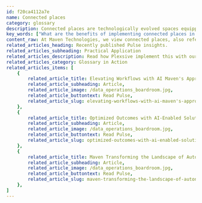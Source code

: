 ```yaml
---
id: f20ca4112a7e
name: Connected places
category: glossary
description: Connected places are technologically evolved spaces equipped with networked sensors, providing detailed insights to users and managers, enhancing efficiency, security, and convenience while fostering sustainability and preemptive maintenance.
key_words: ["What are the benefits of implementing connected places in businesses", "How do connected places improve energy efficiency", "What is the role of sensors in smart spaces", "How can connected places reduce maintenance costs", "What technologies are used to create a connected place", "How do connected places enhance security and safety", "What is the impact of connected places on user convenience", "How does real-time data transform building management", "How can connected places contribute to sustainability", "What are the advantages of smart surveillance in connected places"]
content_raw: At Maven Technologies, we view connected places, also referred to as smart spaces, as evolved physical locations that are tailored with networked sensors, leveraged to present individual users, property managers and owners with comprehensive and superior information about the status and use of these locations. These connected places can span various scales, from a high-tech building that's equipped with state-of-the-art motion and temperature sensors, to a vehicle that's interconnected to constantly report on performance, location, and automated maintenance needs. There are substantial business benefits to implementing connected places. Undoubtedly, one of the most impactful advantages is the reduction in energy costs. This is achieved through real-time adjustments of lighting, heating, and cooling systems which respond intuitively to changes in weather and building occupancy levels. This not only promotes robust energy efficiency, but also creates a sustainable environmental footprint. Additionally, connected places also herald early warning of potential issues around heating, plumbing, and infrastructure, thereby curtailing expensive repairs and the associated inconvenience that may burden occupants. With smart surveillance and robust security systems, safety and security are heightened, creating an enhanced environment for occupants dwelling within. Moreover, connected places enhance user convenience through technology tools like sensors triggering alerts when laundry or exercise equipment becomes available for use. This real-time offering improves occupant experience significantly. In the modern world of today, the integration of technology in workplaces and homes is seen as a necessity, rather than an option. At Maven Technologies, we aim to shackle the traditional barriers and unlock productivity with such elite, cutting-edge technology solutions. Our team of experienced professionals are committed to implementing these solutions at your workplace, enabling your business to reap the immense benefits of connected places.
related_articles_heading: Recently published Pulse insights.
related_articles_subheading: Practical Application
related_articles_description: Read how Plexsive implement this with our clients.
related_articles_category: Glossary in Action
related_articles_items: [
	{
		related_article_title: Elevating Workflows with AI Maven's Approach,
		related_article_subheading: Article,
		related_article_image: /data_operations_boardroom.jpg,
		related_article_buttontext: Read Pulse,
		related_article_slug: elevating-workflows-with-ai-maven's-approach
	},
	{
		related_article_title: Optimized Outcomes with AI-Enabled Solutions,
		related_article_subheading: Article,
		related_article_image: /data_operations_boardroom.jpg,
		related_article_buttontext: Read Pulse,
		related_article_slug: optimized-outcomes-with-ai-enabled-solutions
	},
	{
		related_article_title: Maven Transforming the Landscape of Autonomous Vehicles,
		related_article_subheading: Article,
		related_article_image: /data_operations_boardroom.jpg,
		related_article_buttontext: Read Pulse,
		related_article_slug: maven-transforming-the-landscape-of-autonomous-vehicles
	},
]
---
```

